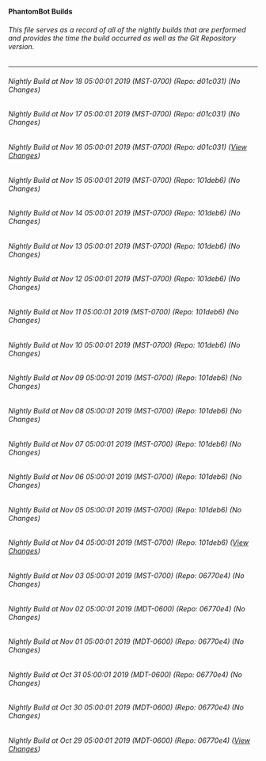 **PhantomBot Builds**

###### This file serves as a record of all of the nightly builds that are performed and provides the time the build occurred as well as the Git Repository version.
-------------------------------------------------------------------------------------------------------------
###### Nightly Build at Nov 18 05:00:01 2019 (MST-0700) (Repo: d01c031) (No Changes)
###### Nightly Build at Nov 17 05:00:01 2019 (MST-0700) (Repo: d01c031) (No Changes)
###### Nightly Build at Nov 16 05:00:01 2019 (MST-0700) (Repo: d01c031) ([View Changes](https://github.com/PhantomBot/PhantomBot/compare/101deb6...d01c031))
###### Nightly Build at Nov 15 05:00:01 2019 (MST-0700) (Repo: 101deb6) (No Changes)
###### Nightly Build at Nov 14 05:00:01 2019 (MST-0700) (Repo: 101deb6) (No Changes)
###### Nightly Build at Nov 13 05:00:01 2019 (MST-0700) (Repo: 101deb6) (No Changes)
###### Nightly Build at Nov 12 05:00:01 2019 (MST-0700) (Repo: 101deb6) (No Changes)
###### Nightly Build at Nov 11 05:00:01 2019 (MST-0700) (Repo: 101deb6) (No Changes)
###### Nightly Build at Nov 10 05:00:01 2019 (MST-0700) (Repo: 101deb6) (No Changes)
###### Nightly Build at Nov 09 05:00:01 2019 (MST-0700) (Repo: 101deb6) (No Changes)
###### Nightly Build at Nov 08 05:00:01 2019 (MST-0700) (Repo: 101deb6) (No Changes)
###### Nightly Build at Nov 07 05:00:01 2019 (MST-0700) (Repo: 101deb6) (No Changes)
###### Nightly Build at Nov 06 05:00:01 2019 (MST-0700) (Repo: 101deb6) (No Changes)
###### Nightly Build at Nov 05 05:00:01 2019 (MST-0700) (Repo: 101deb6) (No Changes)
###### Nightly Build at Nov 04 05:00:01 2019 (MST-0700) (Repo: 101deb6) ([View Changes](https://github.com/PhantomBot/PhantomBot/compare/06770e4...101deb6))
###### Nightly Build at Nov 03 05:00:01 2019 (MST-0700) (Repo: 06770e4) (No Changes)
###### Nightly Build at Nov 02 05:00:01 2019 (MDT-0600) (Repo: 06770e4) (No Changes)
###### Nightly Build at Nov 01 05:00:01 2019 (MDT-0600) (Repo: 06770e4) (No Changes)
###### Nightly Build at Oct 31 05:00:01 2019 (MDT-0600) (Repo: 06770e4) (No Changes)
###### Nightly Build at Oct 30 05:00:01 2019 (MDT-0600) (Repo: 06770e4) (No Changes)
###### Nightly Build at Oct 29 05:00:01 2019 (MDT-0600) (Repo: 06770e4) ([View Changes](https://github.com/PhantomBot/PhantomBot/compare/ae11871...06770e4))
